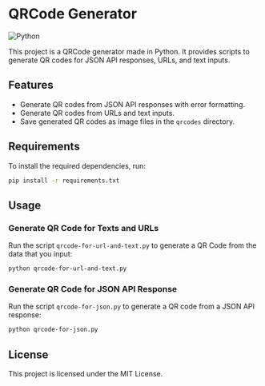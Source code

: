 # QRCode Generator

![Python](https://img.shields.io/badge/Python-FFD43B?style=for-the-badge&logo=python&logoColor=blue)

This project is a QRCode generator made in Python. It provides scripts to generate QR codes for JSON API responses, URLs, and text inputs.

## Features

- Generate QR codes from JSON API responses with error formatting.
- Generate QR codes from URLs and text inputs.
- Save generated QR codes as image files in the `qrcodes` directory.

## Requirements

To install the required dependencies, run:

```sh
pip install -r requirements.txt
```

## Usage

### Generate QR Code for Texts and URLs

Run the script `qrcode-for-url-and-text.py` to generate a QR Code from the data that you input:

```sh
python qrcode-for-url-and-text.py
```

### Generate QR Code for JSON API Response

Run the script `qrcode-for-json.py` to generate a QR code from a JSON API response:

```sh
python qrcode-for-json.py
```

## License

This project is licensed under the MIT License.
